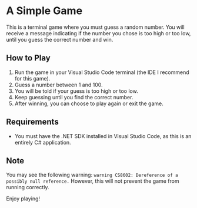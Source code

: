 # A Simple Game

This is a terminal game where you must guess a random number. You will receive a message indicating if the number you chose is too high or too low, until you guess the correct number and win.

## How to Play

1. Run the game in your Visual Studio Code terminal (the IDE I recommend for this game).
2. Guess a number between 1 and 100.
3. You will be told if your guess is too high or too low.
4. Keep guessing until you find the correct number.
5. After winning, you can choose to play again or exit the game.

## Requirements

- You must have the .NET SDK installed in Visual Studio Code, as this is an entirely C# application.

## Note

You may see the following warning: `warning CS8602: Dereference of a possibly null reference.`
However, this will not prevent the game from running correctly.

Enjoy playing!
